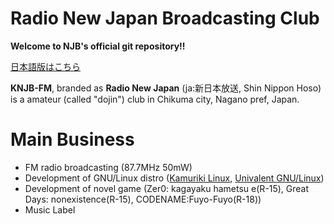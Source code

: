 # Radio New Japan Broadcasting Club

**Welcome to NJB's official git repository!!**

[日本語版はこちら](https://github.com/njb-fm/.github/blob/main/profile/README_ja.md)

**KNJB-FM**, branded as **Radio New Japan** (ja:新日本放送, Shin Nippon Hoso) is a amateur (called "dojin") club in Chikuma city, Nagano pref, Japan.


# Main Business
* FM radio broadcasting (87.7MHz 50mW)
* Development of GNU/Linux distro ([Kamuriki Linux](https://github.com/njb-fm/kamuriki), [Univalent GNU/Linux](https://github.com/njb-fm/univalent))
* Development of novel game (Zer0: kagayaku hametsu e(R-15), Great Days: nonexistence(R-15), CODENAME:Fuyo-Fuyo(R-18))
* Music Label
